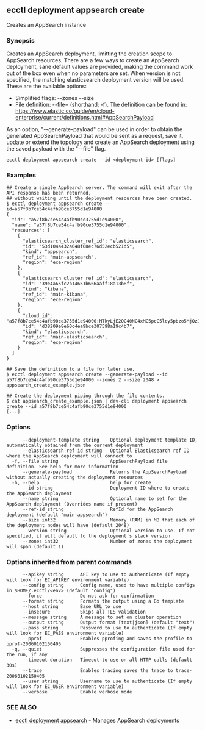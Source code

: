 ## ecctl deployment appsearch create

Creates an AppSearch instance

### Synopsis

Creates an AppSearch deployment, limitting the creation scope to AppSearch resources.
There are a few ways to create an AppSearch deployment, sane default values are provided, making
the command work out of the box even when no parameters are set. When version is not specified,
the matching elasticsearch deployment version will be used. These are the available options:

  * Simplified flags: --zones <zone count> --size <node memory in MB>
  * File definition: --file=<file path> (shorthand: -f). The definition can be found in:
    https://www.elastic.co/guide/en/cloud-enterprise/current/definitions.html#AppSearchPayload

As an option, "--generate-payload" can be used in order to obtain the generated AppSearchPayload
that would be sent as a request, save it, update or extend the topology and create an AppSearch
deployment using the saved payload with the "--file" flag.

```
ecctl deployment appsearch create --id <deployment-id> [flags]
```

### Examples

```
## Create a single AppSearch server. The command will exit after the API response has been returned, 
## without waiting until the deployment resources have been created.
$ ecctl deployment appsearch create --id=a57f8b7ce54c4afb90ce3755d1e94000
{
  "id": "a57f8b7ce54c4afb90ce3755d1e94000",
  "name": "a57f8b7ce54c4afb90ce3755d1e94000",
  "resources": [
    {
      "elasticsearch_cluster_ref_id": "elasticsearch",
      "id": "53d104a432a648f68ec76d52ecb521d5",
      "kind": "appsearch",
      "ref_id": "main-appsearch",
      "region": "ece-region"
    },
    {
      "elasticsearch_cluster_ref_id": "elasticsearch",
      "id": "39e4a65fc2b14651b666aaff18a13b8f",
      "kind": "kibana",
      "ref_id": "main-kibana",
      "region": "ece-region"
    },
    {
      "cloud_id": "a57f8b7ce54c4afb90ce3755d1e94000:MTkyLjE2OC40NC4xMC5pcC5lcy5pbzo5MjQzJGQzODIwOWU4ZTYwYzRlYTliY2UzMDc1OThhMTljNGI3JDM5ZTRhNjVmYzJiMTQ2NTFiNjY2YWFmZjE4YTEzYjhm",
      "id": "d38209e8e60c4ea9bce307598a19c4b7",
      "kind": "elasticsearch",
      "ref_id": "main-elasticsearch",
      "region": "ece-region"
    }
  ]
}

## Save the definition to a file for later use.
$ ecctl deployment appsearch create --generate-payload --id a57f8b7ce54c4afb90ce3755d1e94000 --zones 2 --size 2048 > appsearch_create_example.json

## Create the deployment piping through the file contents.
$ cat appsearch_create_example.json | dev-cli deployment appsearch create --id a57f8b7ce54c4afb90ce3755d1e94000
[...]
```

### Options

```
      --deployment-template string    Optional deployment template ID, automatically obtained from the current deployment
      --elasticsearch-ref-id string   Optional Elasticsearch ref ID where the AppSearch deployment will connect to
  -f, --file string                   AppSearchPayload file definition. See help for more information
      --generate-payload              Returns the AppSearchPayload without actually creating the deployment resources
  -h, --help                          help for create
      --id string                     Deployment ID where to create the AppSearch deployment
      --name string                   Optional name to set for the AppSearch deployment (Overrides name if present)
      --ref-id string                 RefId for the AppSearch deployment (default "main-appsearch")
      --size int32                    Memory (RAM) in MB that each of the deployment nodes will have (default 2048)
      --version string                Optional version to use. If not specified, it will default to the deployment's stack version
      --zones int32                   Number of zones the deployment will span (default 1)
```

### Options inherited from parent commands

```
      --apikey string      API key to use to authenticate (If empty will look for EC_APIKEY environment variable)
      --config string      Config name, used to have multiple configs in $HOME/.ecctl/<env> (default "config")
      --force              Do not ask for confirmation
      --format string      Formats the output using a Go template
      --host string        Base URL to use
      --insecure           Skips all TLS validation
      --message string     A message to set on cluster operation
      --output string      Output format [text|json] (default "text")
      --pass string        Password to use to authenticate (If empty will look for EC_PASS environment variable)
      --pprof              Enables pprofing and saves the profile to pprof-20060102150405
  -q, --quiet              Suppresses the configuration file used for the run, if any
      --timeout duration   Timeout to use on all HTTP calls (default 30s)
      --trace              Enables tracing saves the trace to trace-20060102150405
      --user string        Username to use to authenticate (If empty will look for EC_USER environment variable)
      --verbose            Enable verbose mode
```

### SEE ALSO

* [ecctl deployment appsearch](ecctl_deployment_appsearch.md)	 - Manages AppSearch deployments


